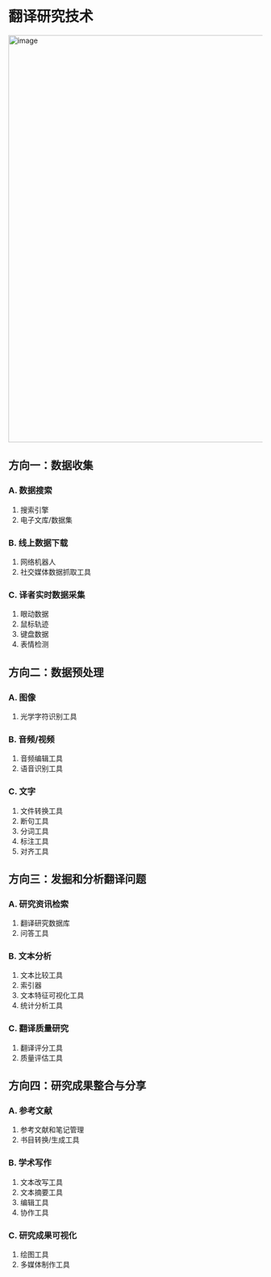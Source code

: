 # 翻译研究技术

<img width="806" alt="image" src="https://user-images.githubusercontent.com/107286323/173166389-a152a0a1-ee65-4979-8bed-f3bf8196064c.png">

## 方向一：数据收集

### A. 数据搜索
1. 搜索引擎
2. 电子文库/数据集

### B. 线上数据下载
1. 网络机器人
2. 社交媒体数据抓取工具

### C. 译者实时数据采集
1. 眼动数据
2. 鼠标轨迹
3. 键盘数据
4. 表情检测

## 方向二：数据预处理

### A. 图像
1. 光学字符识别工具

### B. 音频/视频
1. 音频编辑工具
2. 语音识别工具

### C. 文字
1. 文件转换工具
2. 断句工具
3. 分词工具
4. 标注工具
5. 对齐工具

## 方向三：发掘和分析翻译问题

### A.	研究资讯检索
1. 翻译研究数据库
2. 问答工具

### B. 文本分析
1. 文本比较工具
2. 索引器
3. 文本特征可视化工具
4. 统计分析工具

### C. 翻译质量研究
1. 翻译评分工具
2. 质量评估工具

## 方向四：研究成果整合与分享

### A. 参考文献
1. 参考文献和笔记管理
2. 书目转换/生成工具

### B. 学术写作
1. 文本改写工具
2. 文本摘要工具
3. 编辑工具
4. 协作工具

### C. 研究成果可视化
1. 绘图工具
2. 多媒体制作工具
